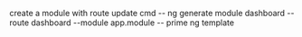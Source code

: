 create a module with route update cmd
--  ng generate module dashboard --route dashboard --module app.module
-- prime ng template
